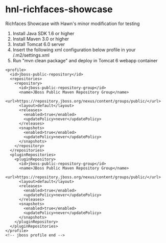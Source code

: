 hnl-richfaces-showcase
======================

Richfaces Showcase with Hawn's minor modification for testing

1.  Install Java SDK 1.6 or higher
2.  Install Maven 3.0 or higher
3.  Install Tomcat 6.0 server
4.  Insert the following xml configuration below profile in your /.m2/settings.xml
5.  Run "mvn clean package" and deploy in Tomcat 6 webapp container


 <!--jboss profile begin-->
    <profile>
      <id>jboss-public-repository</id>
      <repositories>
        <repository>
          <id>jboss-public-repository-group</id>
          <name>JBoss Public Maven Repository Group</name>
          <url>https://repository.jboss.org/nexus/content/groups/public/</url>
          <layout>default</layout>
          <releases>
            <enabled>true</enabled>
            <updatePolicy>never</updatePolicy>
          </releases>
          <snapshots>
            <enabled>true</enabled>
            <updatePolicy>never</updatePolicy>
          </snapshots>
        </repository>
      </repositories>
      <pluginRepositories>
        <pluginRepository>
          <id>jboss-public-repository-group</id>
          <name>JBoss Public Maven Repository Group</name>
          <url>https://repository.jboss.org/nexus/content/groups/public/</url>
          <layout>default</layout>
          <releases>
            <enabled>true</enabled>
            <updatePolicy>never</updatePolicy>
          </releases>
          <snapshots>
            <enabled>true</enabled>
            <updatePolicy>never</updatePolicy>
          </snapshots>
        </pluginRepository>
      </pluginRepositories>
    </profile>
    <!-- jboss profile end -->
    